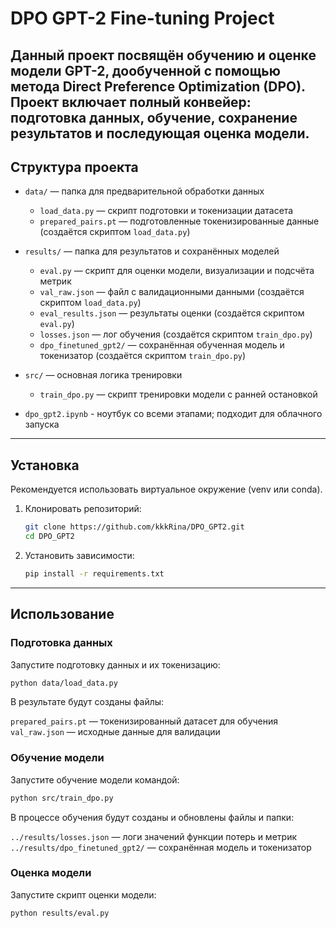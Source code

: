 # DPO GPT-2 Fine-tuning Project

Данный проект посвящён обучению и оценке модели GPT-2, дообученной с помощью метода Direct Preference Optimization (DPO). 
Проект включает полный конвейер: подготовка данных, обучение, сохранение результатов и последующая оценка модели.
---

## Структура проекта

- `data/` — папка для предварительной обработки данных  
  - `load_data.py` — скрипт подготовки и токенизации датасета  
  - `prepared_pairs.pt` — подготовленные токенизированные данные (создаётся скриптом `load_data.py`)

- `results/` — папка для результатов и сохранённых моделей  
  - `eval.py` — скрипт для оценки модели, визуализации и подсчёта метрик  
  - `val_raw.json` — файл с валидационными данными (создаётся скриптом `load_data.py`)  
  - `eval_results.json` — результаты оценки (создаётся скриптом `eval.py`)  
  - `losses.json` — лог обучения (создаётся скриптом `train_dpo.py`)  
  - `dpo_finetuned_gpt2/` — сохранённая обученная модель и токенизатор (создаётся скриптом `train_dpo.py`)

- `src/` — основная логика тренировки  
  - `train_dpo.py` — скрипт тренировки модели с ранней остановкой

- `dpo_gpt2.ipynb` - ноутбук со всеми этапами; подходит для облачного запуска

---

## Установка

Рекомендуется использовать виртуальное окружение (venv или conda).

1. Клонировать репозиторий:
    ```bash
    git clone https://github.com/kkkRina/DPO_GPT2.git
    cd DPO_GPT2
    ```

2. Установить зависимости:
    ```bash
    pip install -r requirements.txt
    ```

---

## Использование

### Подготовка данных

Запустите подготовку данных и их токенизацию:

```bash
python data/load_data.py
```
В результате будут созданы файлы:

`prepared_pairs.pt` — токенизированный датасет для обучения
`val_raw.json` — исходные данные для валидации

### Обучение модели
Запустите обучение модели командой:

```bash
python src/train_dpo.py
```

В процессе обучения будут созданы и обновлены файлы и папки:

`../results/losses.json` — логи значений функции потерь и метрик
`../results/dpo_finetuned_gpt2/` — сохранённая модель и токенизатор

### Оценка модели
Запустите скрипт оценки модели:

```bash
python results/eval.py
```


